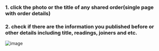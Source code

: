 ### 1. click the photo or the title of any shared order(single page with order details)

### 2. check if there are the information you published before or other details including title, readings, joiners and etc.
![image](https://user-images.githubusercontent.com/50439378/134593761-d959bf83-5ef7-4741-bdf9-377a3df3db6f.png)

